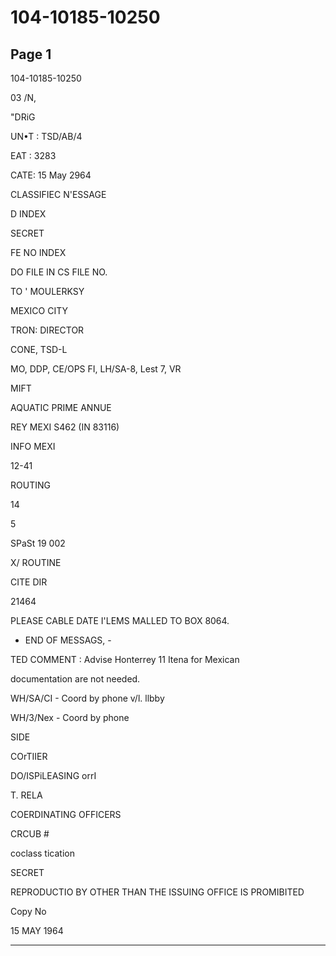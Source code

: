 # 104-10185-10250

## Page 1

104-10185-10250

03 /N,

"DRiG

UN•T : TSD/AB/4

EAT : 3283

CATE: 15 May 2964

CLASSIFIEC N'ESSAGE

D INDEX

SECRET

FE NO INDEX

DO FILE IN CS FILE NO.

TO ' MOULERKSY

MEXICO CITY

TRON: DIRECTOR

CONE, TSD-L

MO, DDP, CE/OPS FI, LH/SA-8, Lest 7, VR

MIFT

AQUATIC PRIME ANNUE

REY MEXI S462 (IN 83116)

INFO MEXI

12-41

ROUTING

14

5

SPaSt 19 002

X/ ROUTINE

CITE DIR

21464

PLEASE CABLE DATE I'LEMS MALLED TO BOX 8064.

- END OF MESSAGS, -

TED COMMENT : Advise Honterrey 11 Itena for Mexican

documentation are not needed.

WH/SA/CI - Coord by phone v/l. llbby

WH/3/Nex - Coord by phone

SIDE

COrTIIER

DO/ISPiLEASING orrI

T. RELA

COERDINATING OFFICERS

CRCUB #

coclass tication

SECRET

REPRODUCTIO BY OTHER THAN THE ISSUING OFFICE IS PROMIBITED

Copy No

15 MAY 1964

---

